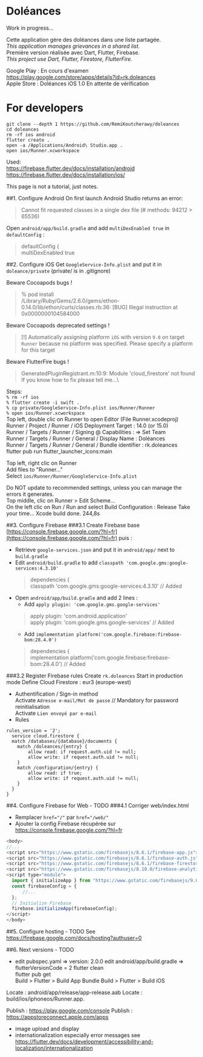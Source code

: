 # Doléances
Work in progress...

Cette application gère des doléances dans une liste partagée.\
*This application manages grievances in a shared list.*\
Première version réalisée avec Dart, Flutter, Firebase.\
*This project use Dart, Flutter, Firestore, FlutterFire.*

Google Play : En cours d'examen https://play.google.com/store/apps/details?id=rk.doleances \
Apple Store : Doléances iOS 1.0 En attente de vérification

# For developers

    git clone --depth 1 https://github.com/RemiKoutcherawy/doleances 
    cd doleances
    rm -rf ios android
    flutter create .
    open -a /Applications/Android\ Studio.app .
    open ios/Runner.xcworkspace

Used:\
https://firebase.flutter.dev/docs/installation/android \
https://firebase.flutter.dev/docs/installation/ios/

This page is not a tutorial, just notes.

##1. Configure Android
On first launch Android Studio returns an error:
> Cannot fit requested classes in a single dex file (# methods: 94212 > 65536)

Open `android/app/build.gradle` and add `multiDexEnabled true` in `defaultConfig` :  
> defaultConfig {  
> multiDexEnabled true

##2. Configure iOS
Get `GoogleService-Info.plist` and put it in `doleance/private` (private/ is in .gitignore)

Beware Cocoapods bugs !
>% pod install  
>/Library/Ruby/Gems/2.6.0/gems/ethon-0.14.0/lib/ethon/curls/classes.rb:36: [BUG] Illegal instruction at 0x0000000104584000

Beware Cocoapods deprecated settings !

> [!] Automatically assigning platform `iOS` with version `9.0` on target `Runner` because no platform was specified. Please specify a platform for this target

Beware FlutterFire bugs !
> GeneratedPluginRegistrant.m:10:9: Module 'cloud_firestore' not found
If you know how to fix please tell me...\

Steps: \
`% rm -rf ios`\
`% flutter create -i swift .`\
`% cp private/GoogleService-Info.plist ios/Runner/Runner` \
`% open ios/Runner.xcworkspace` \
Top left, double clic on Runner to open Editor (File Runner.xcodeproj) \
Runner / Project / Runner / iOS Deployment Target : 14.0 (or 15.0) \
Runner / Targets / Runner / Signing @ Capabilities : => Set Team  \
Runner / Targets / Runner / General / Display Name : Doléances \
Runner / Targets / Runner / General / Bundle identifier : rk.doleances \
flutter pub run flutter_launcher_icons:main

Top left, right clic on Runner \
Add files to "Runner..." \
Select `ios/Runner/Runner/GoogleService-Info.plist`

Do NOT update to recommended settings, unless you can manage the errors it generates.\
Top middle, clic on Runner > Edit Scheme... \
On the left clic on Run / Run and select Build Configuration : Release
Take your time...
Xcode build done.  244,8s

##3. Configure Firebase
###3.1 Create Firebase base [https://console.firebase.google.com/?hl=fr](https://console.firebase.google.com/?hl=fr)  puis :
- Retrieve `google-services.json` and put it in `android/app/` next to `build.gradle`  
- Edit `android/build.gradle` to add `classpath 'com.google.gms:google-services:4.3.10'`  
   > dependencies {  
   > classpath 'com.google.gms:google-services:4.3.10' // Added
- Open `android/app/build.gradle` and add 2 lines :
  - Add `apply plugin: 'com.google.gms.google-services'`
  > apply plugin: 'com.android.application'  
  > apply plugin: 'com.google.gms.google-services' // Added 
  - Add `implementation platform('com.google.firebase:firebase-bom:28.4.0')`
  > dependencies {  
  >  implementation platform('com.google.firebase:firebase-bom:28.4.0') // Added

###3.2 Register Firebase rules
  Create `rk.doleances` 
  Start in production  mode
  Define Cloud Firestore : eur3 (europe-west)
- Authentification / Sign-in method   
  Activate `Adresse e-mail/Mot de passe` // Mandatory for password reinitialisation \
  Activate `Lien envoyé par e-mail` 
- Rules
```
rules_version = '2';
  service cloud.firestore {
  match /databases/{database}/documents {
    match /doleances/{entry} {
        allow read: if request.auth.uid != null;
        allow write: if request.auth.uid != null;
    }
    match /configuration/{entry} {
        allow read: if true;
        allow write: if request.auth.uid != null;
    }
  }
}
```

##4. Configure Firebase for Web - TODO
###4.1 Corriger web/index.html  
- Remplacer `href="/"` par `href="/web/"`  
- Ajouter la config Firebase récupérée sur https://console.firebase.google.com/?hl=fr
```javascript
<body>
//...
<script src="https://www.gstatic.com/firebasejs/8.6.1/firebase-app.js"></script>
<script src="https://www.gstatic.com/firebasejs/8.6.1/firebase-auth.js"></script>
<script src="https://www.gstatic.com/firebasejs/8.6.1/firebase-firestore.js"></script>
<script src="https://www.gstatic.com/firebasejs/8.10.0/firebase-analytics.js"></script>
<script type="module">
  import { initializeApp } from "https://www.gstatic.com/firebasejs/9.0.1/firebase-app.js";
  const firebaseConfig = {
      //...
  };
  // Initialize Firebase
  firebase.initializeApp(firebaseConfig);
</script>
</body>
```

##5. Configure hosting - TODO
See https://firebase.google.com/docs/hosting?authuser=0   

##6. Next versions - TODO
- edit pubspec.yaml => version: 2.0.0
  edit android/app/build.gradle => flutterVersionCode = 2
  flutter clean \
  flutter pub get \
  Build > Flutter > Build App Bundle
  Build > Flutter > Build iOS 
  
Locate : android/app/release/app-release.aab
Locate : build/ios/iphoneos/Runner.app.

Publish : https://play.google.com/console
Publish : https://appstoreconnect.apple.com/apps

- image upload and display
- internationalization especially error messages see 
  https://flutter.dev/docs/development/accessibility-and-localization/internationalization

